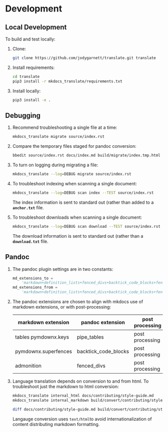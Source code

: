 # Development

## Local Development

To build and test locally:

1.  Clone:

    ``` bash
    git clone https://github.com/jodygarnett/translate.git translate
    ```

2.  Install requirements:

    ``` bash
    cd translate
    pip3 install -r mkdocs_translate/requirements.txt
    ```

3.  Install locally:

    ``` bash
    pip3 install -e .
    ```

## Debugging

1.  Recommend troubleshooting a single file at a time:

    ``` bash
    mkdocs_translate migrate source/index.rst
    ```

2.  Compare the temporary files staged for pandoc conversion:

    ``` bash
    bbedit source/index.rst docs/index.md build/migrate/index.tmp.html build/migrate/index.tmp.md
    ```

3.  To turn on logging during migrating a file:

    ``` bash
    mkdocs_translate --log=DEBUG migrate source/index.rst
    ```

4.  To troubleshoot indexing when scanning a single document:

    ``` bash
    mkdocs_translate --log=DEBUG scan index --TEST source/index.rst
    ```

    The index information is sent to standard out (rather than added to a **`anchor.txt`** file.

5.  To troubleshoot downloads when scanning a single document:

    ``` bash
    mkdocs_translate --log=DEBUG scan download --TEST source/index.rst
    ```

    The download information is sent to standard out (rather than a **`download.txt`** file.

## Pandoc

1.  The pandoc plugin settings are in two constants:

    ``` python
    md_extensions_to =
        'markdown+definition_lists+fenced_divs+backtick_code_blocks+fenced_code_attributes-simple_tables+pipe_tables'
    md_extensions_from =
        'markdown+definition_lists+fenced_divs+backtick_code_blocks+fenced_code_attributes+pipe_tables'
    ```

2.  The pandoc extensions are chosen to align with mkdocs use of markdown extensions, or with post-processing:

    | markdown extension   | pandoc extension     | post processing |
    |----------------------|----------------------|-----------------|
    | tables pymdownx.keys | pipe_tables          | post processing |
    | pymdownx.superfences | backtick_code_blocks | post processing |
    | admonition           | fenced_divs          | post processing |

3.  Language translation depends on conversion to and from html. To troubleshoot just the markdown to html conversion:

    ``` bash
    mkdocs_translate internal_html docs/contributing/style-guide.md
    mkdocs_translate internal_markdown build/convert/contributing/style-guide.html

    diff docs/contributing/style-guide.md build/convert/contributing/style-guide.md
    ```

    Langauge conversion uses `text/html`to avoid internationalization of content distributing markdown formatting.
